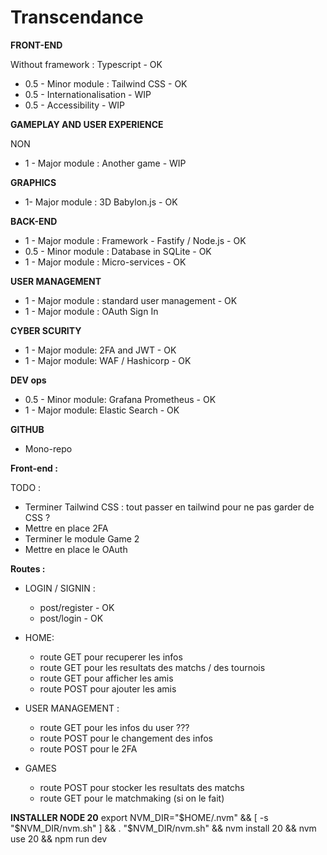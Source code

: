 # Transcendance

**FRONT-END**

Without framework : Typescript - OK

- 0.5 - Minor module : Tailwind CSS - OK
- 0.5 - Internationalisation - WIP
- 0.5 - Accessibility - WIP

**GAMEPLAY AND USER EXPERIENCE**

NON
- 1 - Major module : Another game - WIP

**GRAPHICS**

- 1- Major module : 3D Babylon.js - OK

**BACK-END**

- 1 - Major module : Framework - Fastify / Node.js - OK
- 0.5 - Minor module : Database in SQLite - OK
- 1 - Major module : Micro-services - OK

**USER MANAGEMENT**

- 1 - Major module : standard user management - OK
- 1 - Major module : OAuth Sign In

**CYBER SCURITY**
- 1 - Major module: 2FA and JWT - OK
- 1 - Major module: WAF / Hashicorp - OK

**DEV ops**
- 0.5 - Minor module: Grafana Prometheus - OK
- 1 - Major module: Elastic Search - OK


**GITHUB**

- Mono-repo

**Front-end :** 

TODO : 

- Terminer Tailwind CSS : tout passer en tailwind pour ne pas garder de CSS ?
- Mettre en place 2FA
- Terminer le module Game 2
- Mettre en place le OAuth 

**Routes :**
- LOGIN / SIGNIN :
    - post/register - OK
    - post/login - OK

- HOME:
    - route GET pour recuperer les infos
    - route GET pour les resultats des matchs / des tournois
    - route GET pour afficher les amis
    - route POST pour ajouter les amis

- USER MANAGEMENT :
    - route GET pour les infos du user ???
    - route POST pour le changement des infos
    - route POST pour le 2FA

- GAMES
    - route POST pour stocker les resultats des matchs 
    - route GET pour le matchmaking (si on le fait)


**INSTALLER NODE 20**
export NVM_DIR="$HOME/.nvm" &&
[ -s "$NVM_DIR/nvm.sh" ] && . "$NVM_DIR/nvm.sh" &&
nvm install 20 &&
nvm use 20 &&
npm run dev

